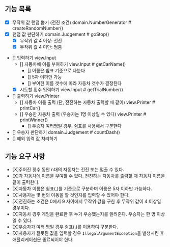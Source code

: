 ## 기능 목록
- [X] 무작위 값 랜덤 뽑기 (전진 조건) domain.NumberGenerator # createRandomNumber()
- [X] 랜덤 값 판단하기 domain.Judgement # goStop()
  - [X] 무작위 값 4 이상: 전진
  - [X] 무작위 값 4 미만: 멈춤 
- [] 입력하기 view.Input
  - [] 자동차에 이름 부여하기 view.Input # getCarName()
    - [] 이름은 쉼표 기준으로 나눈다
    - [] 5자 이하만 가능
    - [] 부여한 이름 갯수에 따라 자동차 갯수가 결정된다  
  - [X] 시도할 횟수 입력하기 view.Input # getTrialNumber()
- [] 출력하기 view.Printer
  - [] 자동차 이름 출력 (단, 전진하는 자동차 출력할 때 같이) view.Printer # printCar()
  - [] 우승한 자동차 출력 (우승자는 1명 이상일 수 있다) view.Printer # printWinner()
    - [] 우승자 여러명일 경우, 쉼표를 사용해서 구분한다 
- [] 우승자 판단하기 domain.Judgement # countDash()
- [] 예외 입력 값 처리하기







## 기능 요구 사항
- [X]주어진 횟수 동안 n대의 자동차는 전진 또는 멈출 수 있다.
- [X]각 자동차에 이름을 부여할 수 있다. 전진하는 자동차를 출력할 때 자동차 이름을 같이 출력한다.
- [X]자동차 이름은 쉼표(,)를 기준으로 구분하며 이름은 5자 이하만 가능하다.
- [X]사용자는 몇 번의 이동을 할 것인지를 입력할 수 있어야 한다.
- [X]전진하는 조건은 0에서 9 사이에서 무작위 값을 구한 후 무작위 값이 4 이상일 경우이다.
- [X]자동차 경주 게임을 완료한 후 누가 우승했는지를 알려준다. 우승자는 한 명 이상일 수 있다.
- [X]우승자가 여러 명일 경우 쉼표(,)를 이용하여 구분한다.
- [X]사용자가 잘못된 값을 입력할 경우 `IllegalArgumentException`을 발생시킨 후 애플리케이션은 종료되어야 한다.
